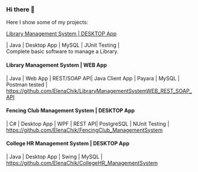 ### Hi there 👋
Here I show some of my projects:

<a href="https://github.com/ElenaChik/LibraryManagementSystem_DesktopApp">Library Management System | DESKTOP App</a>

| Java | Desktop App | MySQL | JUnit Testing |  <br/>
Complete basic software to manage a Library. <br/>
 

#### Library Management System | WEB App 
| Java | Web App | REST/SOAP API| Java Client App | Payara | MySQL | Postman tested | <br/>
https://github.com/ElenaChik/LibraryManagementSystemWEB_REST_SOAP_API 

#### Fencing Club Management System | DESKTOP App
| C# | Desktop App | WPF | REST API| PostgreSQL | NUnit Testing | <br/>
https://github.com/ElenaChik/FencingClub_ManagementSystem 

#### College HR Management System | DESKTOP App
| Java | Desktop App | Swing | MySQL |  <br/>
https://github.com/ElenaChik/CollegeHR_ManagementSystem 


<!--
**ElenaChik/ElenaChik** is a ✨ _special_ ✨ repository because its `README.md` (this file) appears on your GitHub profile.

Here are some ideas to get you started:

- 🔭 I’m currently working on ...
- 🌱 I’m currently learning ...
- 👯 I’m looking to collaborate on ...
- 🤔 I’m looking for help with ...
- 💬 Ask me about ...
- 📫 How to reach me: ...
- 😄 Pronouns: ...
- ⚡ Fun fact: ...
-->
